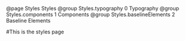 @page Styles Styles
@group Styles.typography 0 Typography
@group Styles.components 1 Components
@group Styles.baselineElements 2 Baseline Elements

#This is the styles page
